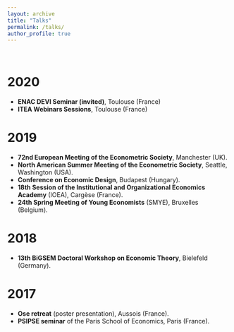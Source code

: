 ```yaml
---
layout: archive
title: "Talks"
permalink: /talks/
author_profile: true
---
```


<br/>

2020
======

* **ENAC DEVI Seminar (invited)**, Toulouse (France)
* **ITEA Webinars Sessions**, Toulouse (France)

2019
======

* **72nd European Meeting of the Econometric Society**, Manchester (UK).
* **North American Summer Meeting of the Econometric Society**, Seattle, Washington (USA).
* **Conference on Economic Design**, Budapest (Hungary).
* **18th Session of the Institutional and Organizational Economics Academy** (IOEA), Cargèse (France).
* **24th Spring Meeting of Young Economists** (SMYE), Bruxelles (Belgium).

2018
======

* **13th BiGSEM Doctoral Workshop on Economic Theory**, Bielefeld (Germany).

2017
======

* **Ose retreat** (poster presentation), Aussois (France).
* **PSIPSE seminar** of the Paris School of Economics, Paris (France).
